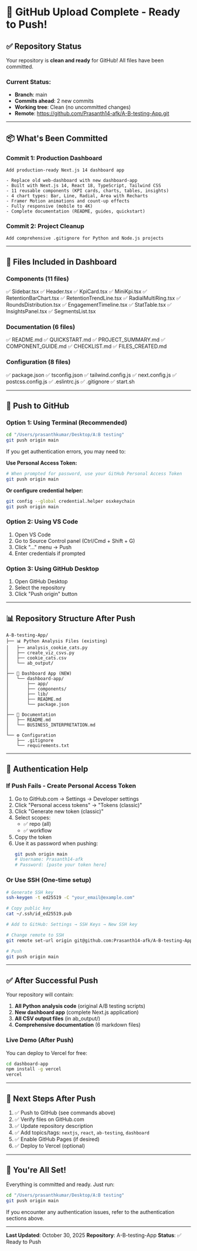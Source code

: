 # 🚀 GitHub Upload Complete - Ready to Push!

## ✅ Repository Status

Your repository is **clean and ready** for GitHub! All files have been committed.

### Current Status:
- **Branch**: main
- **Commits ahead**: 2 new commits
- **Working tree**: Clean (no uncommitted changes)
- **Remote**: https://github.com/Prasanth14-afk/A-B-testing-App.git

---

## 📦 What's Been Committed

### Commit 1: Production Dashboard
```
Add production-ready Next.js 14 dashboard app

- Replace old web-dashboard with new dashboard-app
- Built with Next.js 14, React 18, TypeScript, Tailwind CSS
- 11 reusable components (KPI cards, charts, tables, insights)
- 4 chart types: Bar, Line, Radial, Area with Recharts
- Framer Motion animations and count-up effects
- Fully responsive (mobile to 4K)
- Complete documentation (README, guides, quickstart)
```

### Commit 2: Project Cleanup
```
Add comprehensive .gitignore for Python and Node.js projects
```

---

## 🎯 Files Included in Dashboard

### Components (11 files)
✅ Sidebar.tsx
✅ Header.tsx
✅ KpiCard.tsx
✅ MiniKpi.tsx
✅ RetentionBarChart.tsx
✅ RetentionTrendLine.tsx
✅ RadialMultiRing.tsx
✅ RoundsDistribution.tsx
✅ EngagementTimeline.tsx
✅ StatTable.tsx
✅ InsightsPanel.tsx
✅ SegmentsList.tsx

### Documentation (6 files)
✅ README.md
✅ QUICKSTART.md
✅ PROJECT_SUMMARY.md
✅ COMPONENT_GUIDE.md
✅ CHECKLIST.md
✅ FILES_CREATED.md

### Configuration (8 files)
✅ package.json
✅ tsconfig.json
✅ tailwind.config.js
✅ next.config.js
✅ postcss.config.js
✅ .eslintrc.js
✅ .gitignore
✅ start.sh

---

## 🚀 Push to GitHub

### Option 1: Using Terminal (Recommended)

```bash
cd "/Users/prasanthkumar/Desktop/A:B testing"
git push origin main
```

If you get authentication errors, you may need to:

**Use Personal Access Token:**
```bash
# When prompted for password, use your GitHub Personal Access Token
git push origin main
```

**Or configure credential helper:**
```bash
git config --global credential.helper osxkeychain
git push origin main
```

### Option 2: Using VS Code

1. Open VS Code
2. Go to Source Control panel (Ctrl/Cmd + Shift + G)
3. Click "..." menu → Push
4. Enter credentials if prompted

### Option 3: Using GitHub Desktop

1. Open GitHub Desktop
2. Select the repository
3. Click "Push origin" button

---

## 📊 Repository Structure After Push

```
A-B-testing-App/
├── 📊 Python Analysis Files (existing)
│   ├── analysis_cookie_cats.py
│   ├── create_viz_csvs.py
│   ├── cookie_cats.csv
│   └── ab_output/
│
├── 🎨 Dashboard App (NEW)
│   └── dashboard-app/
│       ├── app/
│       ├── components/
│       ├── lib/
│       ├── README.md
│       └── package.json
│
├── 📖 Documentation
│   ├── README.md
│   └── BUSINESS_INTERPRETATION.md
│
└── ⚙️ Configuration
    ├── .gitignore
    └── requirements.txt
```

---

## 🔐 Authentication Help

### If Push Fails - Create Personal Access Token

1. Go to GitHub.com → Settings → Developer settings
2. Click "Personal access tokens" → "Tokens (classic)"
3. Click "Generate new token (classic)"
4. Select scopes:
   - ✅ repo (all)
   - ✅ workflow
5. Copy the token
6. Use it as password when pushing:
   ```bash
   git push origin main
   # Username: Prasanth14-afk
   # Password: [paste your token here]
   ```

### Or Use SSH (One-time setup)

```bash
# Generate SSH key
ssh-keygen -t ed25519 -C "your_email@example.com"

# Copy public key
cat ~/.ssh/id_ed25519.pub

# Add to GitHub: Settings → SSH Keys → New SSH key

# Change remote to SSH
git remote set-url origin git@github.com:Prasanth14-afk/A-B-testing-App.git

# Push
git push origin main
```

---

## ✅ After Successful Push

Your repository will contain:

1. **All Python analysis code** (original A/B testing scripts)
2. **New dashboard app** (complete Next.js application)
3. **All CSV output files** (in ab_output/)
4. **Comprehensive documentation** (6 markdown files)

### Live Demo (After Push)
You can deploy to Vercel for free:
```bash
cd dashboard-app
npm install -g vercel
vercel
```

---

## 📝 Next Steps After Push

1. ✅ Push to GitHub (see commands above)
2. ✅ Verify files on GitHub.com
3. ✅ Update repository description
4. ✅ Add topics/tags: `nextjs`, `react`, `ab-testing`, `dashboard`
5. ✅ Enable GitHub Pages (if desired)
6. ✅ Deploy to Vercel (optional)

---

## 🎉 You're All Set!

Everything is committed and ready. Just run:

```bash
cd "/Users/prasanthkumar/Desktop/A:B testing"
git push origin main
```

If you encounter any authentication issues, refer to the authentication sections above.

---

**Last Updated**: October 30, 2025
**Repository**: A-B-testing-App
**Status**: ✅ Ready to Push
